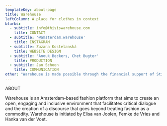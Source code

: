 ```yaml
---
templateKey: about-page
title: Warehouse
leftColumn: A place for clothes in context
blurbs:
  - subtitle: info@thisiswarehouse.com
    title: CONTACT
  - subtitle: '@amsterdam.warehouse'
    title: INSTAGRAM
  - subtitle: Zuzana Kostelanská
    title: WEBSITE DESIGN
  - subtitle: 'Anouk Beckers, Chet Bugter'
    title: PRODUCTION
  - subtitle: Jan Schoon
    title: COMMUNICATION
other: "Warehouse is made possible through the financial support of Stimuleringsfonds Creatieve Industrie.\r\n\n<br/>\r\n\n\r\n\n© 2019 Warehouse\r\n\n \r<br/>\n\nNo rights can be claimed from the information in these pages. Warehouse makes every possible effort to assure the completeness and correctness of all information published here. Inaccuracies can, however, occur. Neither Warehouse nor those who supplied the information involved are responsible for harm that may arise as a consequence of errors, problems caused by or inherent in the distribution of the information by internet, or for technical failures."
---
```

  ABOUT

Warehouse is an Amsterdam-based fashion platform that aims to create an open, engaging and inclusive environment that facilitates critical dialogue and the creation of a discourse that goes beyond treating fashion as a commodity. Warehouse is initiated by Elisa van Joolen, Femke de Vries and Hanka van der Voet.
